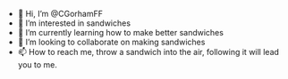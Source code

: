 - 👋 Hi, I’m @CGorhamFF
- 👀 I’m interested in sandwiches
- 🌱 I’m currently learning how to make better sandwiches
- 💞️ I’m looking to collaborate on making sandwiches
- 📫 How to reach me, throw a sandwich into the air, following it will lead you to me.
